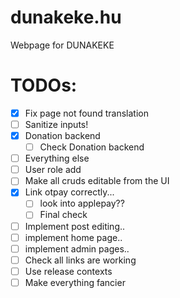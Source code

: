 # dunakeke.hu

Webpage for DUNAKEKE

# TODOs:

- [x] Fix page not found translation
- [ ] Sanitize inputs!
- [x] Donation backend
    - [ ] Check Donation backend
- [ ] Everything else
- [ ] User role add
- [ ] Make all cruds editable from the UI
- [x] Link otpay correctly...
    - [ ] look into applepay??
    - [ ] Final check
- [ ] Implement post editing..
- [ ] implement home page..
- [ ] implement admin pages..
- [ ] Check all links are working
- [ ] Use release contexts
- [ ] Make everything fancier

